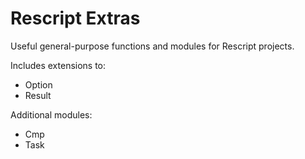 # Rescript Extras

Useful general-purpose functions and modules for Rescript projects.

Includes extensions to:

- Option
- Result

Additional modules:

- Cmp
- Task

